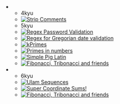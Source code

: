 <ul>
    <li>
        <ul>
            <li> 4kyu </li>           
             <li>
                <div>
                    <a target="__blank" href="https://www.codewars.com/kata/51c8e37cee245da6b40000bd">
                        <img src="https://img.shields.io/badge/CodeWars%20-Strip Comments-blue.svg" alt="Strip Comments">
                    </a>
                </div>
            </li>
        </ul>
        <ul>
            <li> 5kyu </li>
            <li>
                <div>
                    <a target="__blank" href="https://www.codewars.com/kata/52e1476c8147a7547a000811">
                        <img src="https://img.shields.io/badge/CodeWars%20-Regex Password Validation-darkorange.svg" alt="Regex Password Validation">
                    </a>
                </div>
            </li>
            <li>
                <div>
                    <a target="__blank" href="https://www.codewars.com/kata/5ab23a9c1cec39668c000055">
                        <img src="https://img.shields.io/badge/CodeWars%20-Regex for Gregorian date validation-darkorange.svg" alt="Regex for Gregorian date validation">
                    </a>
                </div>
            </li>
            <li>
                <div>
                    <a target="__blank" href="https://www.codewars.com/kata/5726f813c8dcebf5ed000a6b">
                        <img src="https://img.shields.io/badge/CodeWars%20-kPrimes-darkorange.svg" alt="kPrimes">
                    </a>
                </div>
            </li>
            <li>
                <div>
                    <a target="__blank"href="https://www.codewars.com/kata/54d512e62a5e54c96200019e">
                        <img src="https://img.shields.io/badge/CodeWars%20-Primes in numbers-darkorange.svg" alt="Primes in numbers">
                    </a>
                </div>
            </li>
            <li>
                <div>
                    <a target="__blank"href="https://www.codewars.com/kata/520b9d2ad5c005041100000f">
                        <img src="https://img.shields.io/badge/CodeWars%20-Simple Pig Latin-darkorange.svg" alt="Simple Pig Latin">
                    </a>
                </div>
            </li>
            <li>
                <div>
                    <a target="__blank" href="https://www.codewars.com/kata/56e3cbb5a28956899400073f">
                        <img src="https://img.shields.io/badge/CodeWars%20-Maximum Subarray Sum II-darkorange.svg" alt="Fibonacci, Tribonacci and friends">
                    </a>
                </div>
            </li>
        </ul>
    </li>
    <li>
        <ul>
            <li> 6kyu </li>
            <li>
                <div>
                    <a target="__blank" href="https://www.codewars.com/kata/5995ff073acba5fa3a00011d/">
                        <img src="https://img.shields.io/badge/CodeWars%20-Ulam Sequences-orange.svg" alt="Ulam Sequences">
                    </a>
                </div>
            </li>
            <li>
                <div>
                    <a target="__blank" href="https://www.codewars.com/kata/5966ec8e62d030d8530000a7">
                        <img src="https://img.shields.io/badge/CodeWars%20-Super Coordinate Sums!-orange.svg" alt="Super Coordinate Sums!">
                    </a>
                </div>
            </li>
            <li>
                <div>
                    <a target="__blank" href="https://www.codewars.com/kata/556e0fccc392c527f20000c5">
                        <img src="https://img.shields.io/badge/CodeWars%20-Fibonacci, Tribonacci and friends-orange.svg" alt="Fibonacci, Tribonacci and friends">
                    </a>
                </div>
            </li>
        </ul>
    </li>
</ul>
